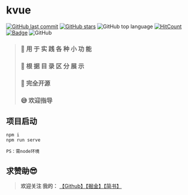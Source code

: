 # kvue
[![GitHub last commit](https://img.shields.io/github/last-commit/xrkffgg/kvue.svg?color=red&style=flat-square)](https://github.com/xrkffgg/kvue/commits/master)
[![GitHub stars](https://img.shields.io/github/stars/xrkffgg/kvue.svg?style=flat-square)](https://github.com/xrkffgg/kvue/stargazers)
![GitHub top language](https://img.shields.io/github/languages/top/xrkffgg/kvue.svg?color=orange&style=flat-square)
[![HitCount](http://hits.dwyl.io/xrkffgg/kvue.svg)](http://hits.dwyl.io/xrkffgg/kvue)
[![Badge](https://img.shields.io/badge/link-996.icu-%23FF4D5B.svg?style=flat-square)](https://996.icu/#/zh_CN)
![GitHub](https://img.shields.io/github/license/xrkffgg/kvue.svg?style=flat-square)


> ### 🙆‍ **用 于 实 践 各 种 小 功 能**
> ### 📘 **根 据 目 录 区 分 展 示**
> ### 📣 **完全开源**
> ### 😅 **欢迎指导**

## 项目启动
```
npm i
npm run serve

PS：需node环境
```

## 求赞~~助~~😎
> **欢迎关注 我的：** [【Github】](https://github.com/xrkffgg)[【掘金】](https://juejin.im/user/59c369496fb9a00a4843a3e2/posts)[【简书】](https://www.jianshu.com/u/4ca4daac5890)
